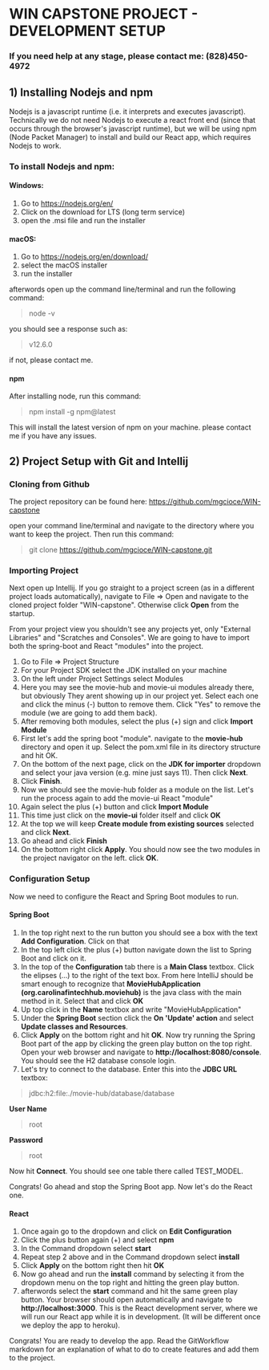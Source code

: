 # WIN CAPSTONE PROJECT - DEVELOPMENT SETUP

### If you need help at any stage, please contact me: (828)450-4972

## 1) Installing Nodejs and npm

Nodejs is a javascript runtime (i.e. it interprets and executes javascript). Technically we do not need Nodejs to execute a react front end (since that occurs through the browser's javascript runtime), but we will be using npm (Node Packet Manager) to install and build our React app, which requires Nodejs to work.

### To install Nodejs and npm:

#### Windows:

1) Go to https://nodejs.org/en/
2) Click on the download for LTS (long term service)
3) open the .msi file and run the installer

#### macOS:

1) Go to https://nodejs.org/en/download/
2) select the macOS installer
3) run the installer

afterwords open up the command line/terminal and run the following command:

> node -v

you should see a response such as:
> v12.6.0

if not, please contact me.

#### npm

After installing node, run this command:

> npm install -g npm@latest

This will install the latest version of npm on your machine. 
please contact me if you have any  issues.

## 2) Project Setup with Git and Intellij

### Cloning from Github

The project repository can be found here: https://github.com/mgcioce/WIN-capstone

open your command line/terminal and navigate to the directory where you want to keep the project. Then run this command:

> git clone https://github.com/mgcioce/WIN-capstone.git

### Importing Project

Next open up Intellij. If you go straight to a project screen (as in a different project loads automatically), navigate 
to File => Open and navigate to the cloned project folder "WIN-capstone". Otherwise click **Open** from the startup.

From your project view you shouldn't see any projects yet, only "External Libraries" and "Scratches and Consoles". 
We are going to have to import both the spring-boot and React "modules" into the project.

1) Go to File => Project Structure
2) For your Project SDK select the JDK installed on your machine
3) On the left under Project Settings select Modules
4) Here you may see the movie-hub and movie-ui modules already there, but obviously
They arent showing up in our project yet. Select each one and click the minus (-) button to remove them. 
Click "Yes" to remove the module (we are going to add them back).
5) After removing both modules, select the plus (+) sign and click **Import Module**
6) First let's add the spring boot "module". navigate to the **movie-hub** directory
and open it up. Select the pom.xml file in its directory structure and hit OK.
7) On the bottom of the next page, click on the **JDK for importer** dropdown and 
select your java version (e.g. mine just says 11). Then click **Next**.
8) Click **Finish**.
9) Now we should see the movie-hub folder as a module on the list. Let's run the process again to add the movie-ui 
React "module"
10) Again select the plus (+) button and click **Import Module**
11) This time just click on the **movie-ui** folder itself and click **OK**
12) At the top we will keep **Create module from existing sources** selected and 
click **Next**.
13) Go ahead and click **Finish**
14) On the bottom right click **Apply**. You should now see the two modules in the project navigator on the left. 
click **OK**.

### Configuration Setup

Now we need to configure the React and Spring Boot modules to run. 

#### Spring Boot

1) In the top right next to the run button you should see a box with the text **Add Configuration**. Click on that
2) In the top left click the plus (+) button navigate down the list to Spring Boot and click on it.
3) In the top of the **Configuration** tab there is a **Main Class** textbox. Click the elipses (...) to the right of the text box. From here IntelliJ should be smart enough to recognize that **MovieHubApplication (org.carolinafintechhub.moviehub)** is the java class with the main method in it. Select that and click **OK**  
4) Up top click in the **Name** textbox and write "MovieHubApplication"
5) Under the **Spring Boot** section click the **On 'Update' action** and select **Update classes and Resources**.
6) Click **Apply** on the bottom right and hit **OK**. Now try running the Spring Boot part of the app by clicking the 
green play button on the top right. Open your web browser and navigate to **http://localhost:8080/console**. 
You should see the H2 database console login. 
7) Let's try to connect to the database. Enter this into the **JDBC URL** textbox:

> jdbc:h2:file:./movie-hub/database/database

**User Name**

> root

**Password**

> root

Now hit **Connect**. You should see one table there called TEST_MODEL.

Congrats! Go ahead and stop the Spring Boot app. Now let's do the React one.

#### React

1) Once again go to the dropdown and click on **Edit Configuration**
2) Click the plus button again (+) and select **npm**
3) In the Command dropdown select **start**
4) Repeat step 2 above and in the Command dropdown select **install** 
5) Click **Apply** on the bottom right then hit **OK**
6) Now go ahead and run the **install** command by selecting it from the dropdown menu on the top right and hitting the green 
play button.
7) afterwords select the **start** command and hit the same green play button. Your browser should open automatically 
and navigate to **http://localhost:3000**. This is the React development server, where we will run our React app while 
it is in development. (It will be different once we deploy the app to heroku).

Congrats! You are ready to develop the app. Read the GitWorkflow markdown for an explanation of what to do to create features and add them to the project.


